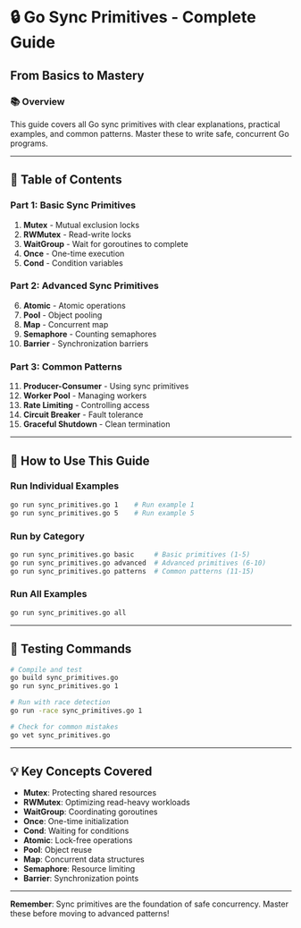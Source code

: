 # 🔒 Go Sync Primitives - Complete Guide
## From Basics to Mastery

### 📚 Overview
This guide covers all Go sync primitives with clear explanations, practical examples, and common patterns. Master these to write safe, concurrent Go programs.

---

## 🎯 Table of Contents

### **Part 1: Basic Sync Primitives**
1. **Mutex** - Mutual exclusion locks
2. **RWMutex** - Read-write locks
3. **WaitGroup** - Wait for goroutines to complete
4. **Once** - One-time execution
5. **Cond** - Condition variables

### **Part 2: Advanced Sync Primitives**
6. **Atomic** - Atomic operations
7. **Pool** - Object pooling
8. **Map** - Concurrent map
9. **Semaphore** - Counting semaphores
10. **Barrier** - Synchronization barriers

### **Part 3: Common Patterns**
11. **Producer-Consumer** - Using sync primitives
12. **Worker Pool** - Managing workers
13. **Rate Limiting** - Controlling access
14. **Circuit Breaker** - Fault tolerance
15. **Graceful Shutdown** - Clean termination

---

## 🚀 How to Use This Guide

### Run Individual Examples
```bash
go run sync_primitives.go 1    # Run example 1
go run sync_primitives.go 5    # Run example 5
```

### Run by Category
```bash
go run sync_primitives.go basic     # Basic primitives (1-5)
go run sync_primitives.go advanced  # Advanced primitives (6-10)
go run sync_primitives.go patterns  # Common patterns (11-15)
```

### Run All Examples
```bash
go run sync_primitives.go all
```

---

## 🔧 Testing Commands

```bash
# Compile and test
go build sync_primitives.go
go run sync_primitives.go 1

# Run with race detection
go run -race sync_primitives.go 1

# Check for common mistakes
go vet sync_primitives.go
```

---

## 💡 Key Concepts Covered

- **Mutex**: Protecting shared resources
- **RWMutex**: Optimizing read-heavy workloads
- **WaitGroup**: Coordinating goroutines
- **Once**: One-time initialization
- **Cond**: Waiting for conditions
- **Atomic**: Lock-free operations
- **Pool**: Object reuse
- **Map**: Concurrent data structures
- **Semaphore**: Resource limiting
- **Barrier**: Synchronization points

---

**Remember**: Sync primitives are the foundation of safe concurrency. Master these before moving to advanced patterns!
